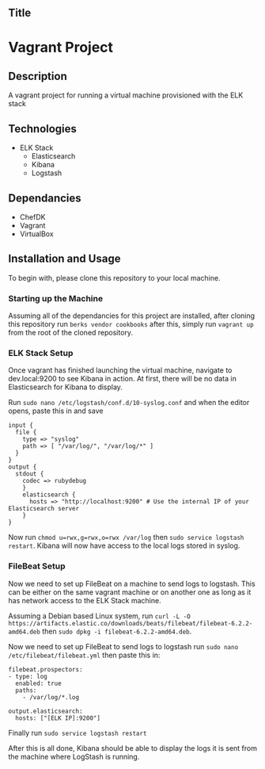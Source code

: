 ## Title

# Vagrant Project

## Description

A vagrant project for running a virtual machine provisioned with the ELK stack

## Technologies

- ELK Stack
  - Elasticsearch
  - Kibana
  - Logstash

## Dependancies

- ChefDK
- Vagrant
- VirtualBox

## Installation and Usage

To begin with, please clone this repository to your local machine.

### Starting up the Machine

Assuming all of the dependancies for this project are installed, after cloning this repository run `berks vendor cookbooks` after this, simply run `vagrant up` from the root of the cloned repository.

### ELK Stack Setup

Once vagrant has finished launching the virtual machine, navigate to dev.local:9200 to see Kibana in action. At first, there will be no data in Elasticsearch for Kibana to display.

Run `sudo nano /etc/logstash/conf.d/10-syslog.conf` and when the editor opens, paste this in and save

	input {
	  file {
	    type => "syslog"
	    path => [ "/var/log/", "/var/log/*" ]
	  }
	}
	output {
	  stdout {
	    codec => rubydebug
	    }
	    elasticsearch {
	      hosts => "http://localhost:9200" # Use the internal IP of your Elasticsearch server
	    }
	}

Now run `chmod u=rwx,g=rwx,o=rwx /var/log` then `sudo service logstash restart`. Kibana will now have access to the local logs stored in syslog.

### FileBeat Setup

Now we need to set up FileBeat on a machine to send logs to logstash. This can be either on the same vagrant machine or on another one as long as it has network access to the ELK Stack machine.

Assuming a Debian based Linux system, run `curl -L -O https://artifacts.elastic.co/downloads/beats/filebeat/filebeat-6.2.2-amd64.deb` then `sudo dpkg -i filebeat-6.2.2-amd64.deb`.

Now we need to set up FileBeat to send logs to logstash run `sudo nano /etc/filebeat/filebeat.yml` then paste this in:

	filebeat.prospectors:
	- type: log
	  enabled: true
	  paths:
	    - /var/log/*.log

	output.elasticsearch:
	  hosts: ["[ELK IP]:9200"]

Finally run `sudo service logstash restart`


After this is all done, Kibana should be able to display the logs it is sent from the machine where LogStash is running.